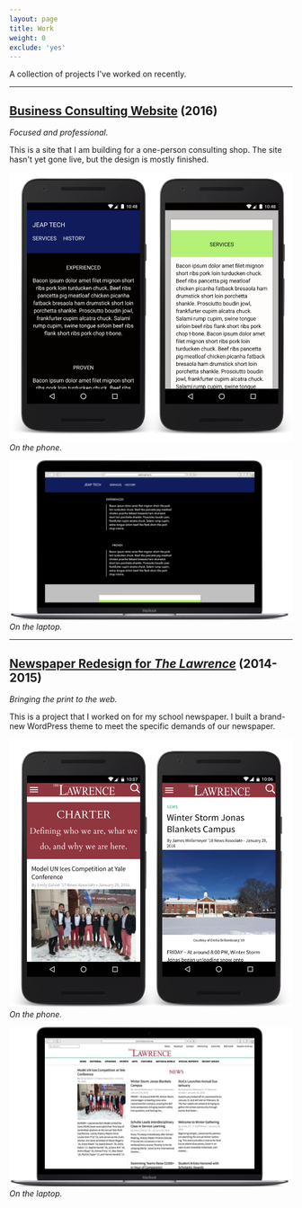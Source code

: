 ```yaml
---
layout: page
title: Work
weight: 0
exclude: 'yes'
---
```


A collection of projects I've worked on recently.

<hr>

## [Business Consulting Website][JEAP] (2016)
*Focused and professional.*

This is a site that I am building for a one-person consulting shop. The site hasn't yet gone live, but the design is mostly finished.

![Jeap LLC Phone](/assets/2015/02/jeap-llc-phone.png)*On the phone.*

![Jeap LLC Laptop Top](/assets/2015/02/jeap-llc-laptop-homepage-top.png)*On the laptop.*

[JEAP]: http://ericjwdchen.org/work/business-consulting-website

<hr>

## [Newspaper Redesign for *The Lawrence*][the lawrence] (2014-2015)
*Bringing the print to the web.*

This is a project that I worked on for my school newspaper. I built a brand-new WordPress theme to meet the specific demands of our newspaper.

![The Lawrence Phone](/assets/2015/01/the-lawrence-phone.png)*On the phone.*

![The Lawrence Laptop](/assets/2015/01/the-lawrence-laptop.png)*On the laptop.*

[the lawrence]: http://ericjwdchen.org/work/the-lawrence
